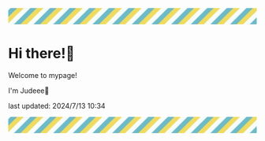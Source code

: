 <!-- Header image -->
<img src="./pokemon/pokemon_39.png" width="1000">

# Hi there!👋

Welcome to mypage!

I'm Judeee🐷

last updated: 2024/7/13 10:34

<!-- Footer image -->
<img src="./pokemon/pokemon_39.png" width="1000">
